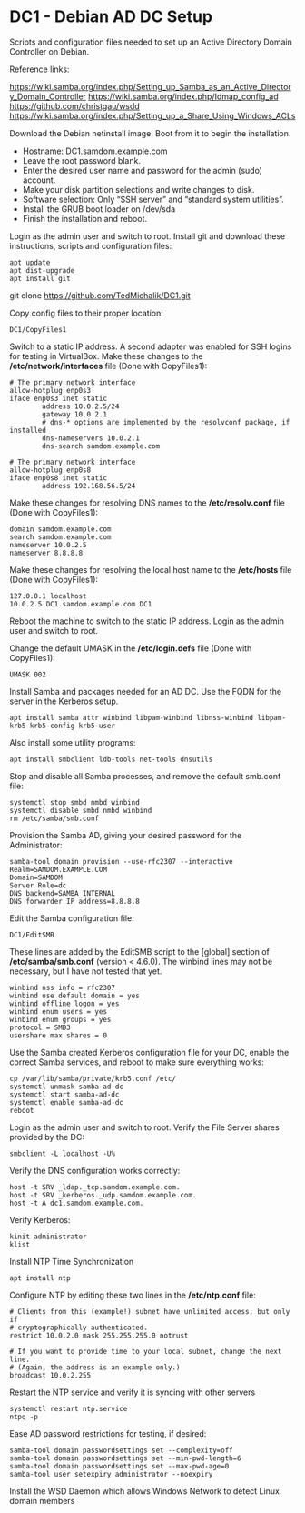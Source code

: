 # DC1 - Debian AD DC Setup
Scripts and configuration files needed to set up an Active Directory Domain Controller on Debian.

Reference links:

https://wiki.samba.org/index.php/Setting_up_Samba_as_an_Active_Directory_Domain_Controller
https://wiki.samba.org/index.php/Idmap_config_ad
https://github.com/christgau/wsdd
https://wiki.samba.org/index.php/Setting_up_a_Share_Using_Windows_ACLs

Download the Debian netinstall image. Boot from it to begin the installation.

* Hostname: DC1.samdom.example.com
* Leave the root password blank.
* Enter the desired user name and password for the admin (sudo) account.
* Make your disk partition selections and write changes to disk.
* Software selection: Only “SSH server” and “standard system utilities”.
* Install the GRUB boot loader on /dev/sda
* Finish the installation and reboot.

Login as the admin user and switch to root.
Install git and download these instructions, scripts and configuration files:
```
apt update
apt dist-upgrade
apt install git
```
git clone https://github.com/TedMichalik/DC1.git

Copy config files to their proper location:
```
DC1/CopyFiles1
```
Switch to a static IP address.
A second adapter was enabled for SSH logins for testing in VirtualBox.
Make these changes to the **/etc/network/interfaces** file (Done with CopyFiles1):
```
# The primary network interface
allow-hotplug enp0s3
iface enp0s3 inet static
        address 10.0.2.5/24
        gateway 10.0.2.1
        # dns-* options are implemented by the resolvconf package, if installed
        dns-nameservers 10.0.2.1
        dns-search samdom.example.com

# The primary network interface
allow-hotplug enp0s8
iface enp0s8 inet static
        address 192.168.56.5/24
```
Make these changes for resolving DNS names to the **/etc/resolv.conf** file (Done with CopyFiles1):
```
domain samdom.example.com
search samdom.example.com
nameserver 10.0.2.5
nameserver 8.8.8.8
```
Make these changes for resolving the local host name to the **/etc/hosts** file (Done with CopyFiles1):
```
127.0.0.1 localhost
10.0.2.5 DC1.samdom.example.com DC1
```
Reboot the machine to switch to the static IP address.
Login as the admin user and switch to root.

Change the default UMASK in the **/etc/login.defs** file (Done with CopyFiles1):
```
UMASK 002
```
Install Samba and packages needed for an AD DC. Use the FQDN for the server in the Kerberos setup.
```
apt install samba attr winbind libpam-winbind libnss-winbind libpam-krb5 krb5-config krb5-user
```
Also install some utility programs:
```
apt install smbclient ldb-tools net-tools dnsutils
```
Stop and disable all Samba processes,  and remove the default smb.conf file:
```
systemctl stop smbd nmbd winbind
systemctl disable smbd nmbd winbind
rm /etc/samba/smb.conf
```
Provision the Samba AD, giving your desired password for the Administrator:
```
samba-tool domain provision --use-rfc2307 --interactive
Realm=SAMDOM.EXAMPLE.COM
Domain=SAMDOM
Server Role=dc
DNS backend=SAMBA_INTERNAL
DNS forwarder IP address=8.8.8.8
```
Edit the Samba configuration file:
```
DC1/EditSMB
```
These lines are added by the EditSMB script to the [global] section of **/etc/samba/smb.conf** (version < 4.6.0).
The winbind lines may not be necessary, but I have not tested that yet.
```
winbind nss info = rfc2307
winbind use default domain = yes
winbind offline logon = yes
winbind enum users = yes
winbind enum groups = yes
protocol = SMB3
usershare max shares = 0
```
Use the Samba created Kerberos configuration file for your DC, enable the correct Samba services, and reboot to make sure everything works:
```
cp /var/lib/samba/private/krb5.conf /etc/
systemctl unmask samba-ad-dc
systemctl start samba-ad-dc
systemctl enable samba-ad-dc
reboot
```
Login as the admin user and switch to root.
Verify the File Server shares provided by the DC:
```
smbclient -L localhost -U%
```
Verify the DNS configuration works correctly:
```
host -t SRV _ldap._tcp.samdom.example.com.
host -t SRV _kerberos._udp.samdom.example.com.
host -t A dc1.samdom.example.com.
```
Verify Kerberos:
```
kinit administrator
klist
```
Install NTP Time Synchronization
```
apt install ntp
```
Configure NTP by editing these two lines in the **/etc/ntp.conf** file:
```
# Clients from this (example!) subnet have unlimited access, but only if
# cryptographically authenticated.
restrict 10.0.2.0 mask 255.255.255.0 notrust

# If you want to provide time to your local subnet, change the next line.
# (Again, the address is an example only.)
broadcast 10.0.2.255
```
Restart the NTP service and verify it is syncing with other servers
```
systemctl restart ntp.service
ntpq -p
```
Ease AD password restrictions for testing, if desired:
```
samba-tool domain passwordsettings set --complexity=off
samba-tool domain passwordsettings set --min-pwd-length=6
samba-tool domain passwordsettings set --max-pwd-age=0
samba-tool user setexpiry administrator --noexpiry
```
Install the WSD Daemon which allows Windows Network to detect Linux domain members

